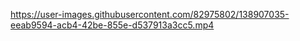


https://user-images.githubusercontent.com/82975802/138907035-eeab9594-acb4-42be-855e-d537913a3cc5.mp4


